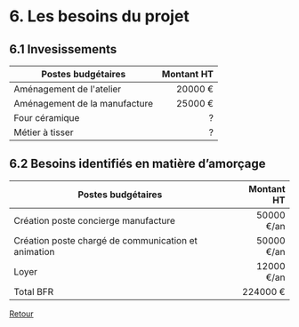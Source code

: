 # 6. Les besoins du projet

## 6.1 Invesissements

| Postes budgétaires | Montant HT |  
| ------------------ | ---------: |
| Aménagement de l'atelier |   20000 €   |  
| Aménagement de la manufacture |   25000 €   |  
| Four céramique |   ?    |  
| Métier à tisser |   ?    |  

## 6.2 Besoins identifiés en matière d’amorçage

| Postes budgétaires | Montant HT |
| ------------------ | ---------: |
| Création poste concierge manufacture | 50000 €/an |
| Création poste chargé de communication et animation | 50000 €/an |
| Loyer | 12000 €/an |
| Total BFR | 224000 € |


[Retour](README.md)
